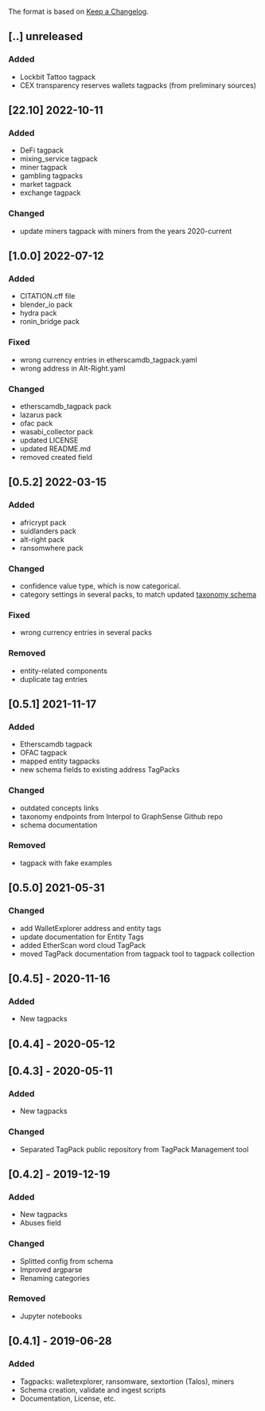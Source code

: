 The format is based on [Keep a Changelog](https://keepachangelog.com/en/1.0.0/).

## [..] unreleased
### Added
- Lockbit Tattoo tagpack
- CEX transparency reserves wallets tagpacks (from preliminary sources)

## [22.10] 2022-10-11
### Added
- DeFi tagpack
- mixing_service tagpack
- miner tagpack
- gambling tagpacks
- market tagpack
- exchange tagpack

### Changed
- update miners tagpack with miners from the years 2020-current

## [1.0.0] 2022-07-12
### Added
- CITATION.cff file
- blender_io pack
- hydra pack
- ronin_bridge pack
### Fixed
- wrong currency entries in etherscamdb_tagpack.yaml
- wrong address in Alt-Right.yaml
### Changed
- etherscamdb_tagpack pack
- lazarus pack
- ofac pack
- wasabi_collector pack
- updated LICENSE
- updated README.md
- removed created field

## [0.5.2] 2022-03-15
### Added
- africrypt pack
- suidlanders pack
- alt-right pack
- ransomwhere pack
### Changed
- confidence value type, which is now categorical.
- category settings in several packs, to match updated [taxonomy schema](https://github.com/graphsense/DW-VA-Taxonomy/)
### Fixed
- wrong currency entries in several packs
### Removed
- entity-related components
- duplicate tag entries

## [0.5.1] 2021-11-17
### Added
- Etherscamdb tagpack
- OFAC tagpack
- mapped entity tagpacks
- new schema fields to existing address TagPacks
### Changed
- outdated concepts links
- taxonomy endpoints from Interpol to GraphSense Github repo
- schema documentation

### Removed
- tagpack with fake examples

## [0.5.0] 2021-05-31
### Changed
- add WalletExplorer address and entity tags
- update documentation for Entity Tags
- added EtherScan word cloud TagPack
- moved TagPack documentation from tagpack tool to tagpack collection

## [0.4.5] - 2020-11-16
### Added
- New tagpacks

## [0.4.4] - 2020-05-12

## [0.4.3] - 2020-05-11
### Added
- New tagpacks

### Changed
- Separated TagPack public repository from TagPack Management tool

## [0.4.2] - 2019-12-19
### Added
- New tagpacks
- Abuses field

### Changed
- Splitted config from schema
- Improved argparse
- Renaming categories

### Removed
- Jupyter notebooks

## [0.4.1] - 2019-06-28
### Added
- Tagpacks: walletexplorer, ransomware, sextortion (Talos), miners
- Schema creation, validate and ingest scripts
- Documentation, License, etc.
